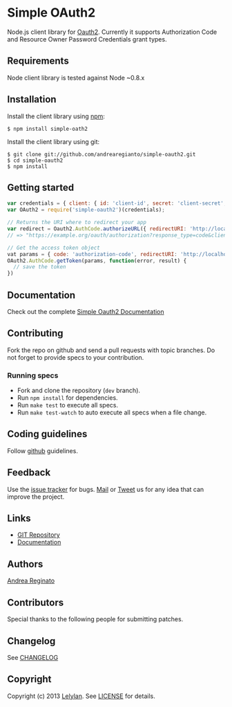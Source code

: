 # Simple OAuth2

Node.js client library for [Oauth2](http://oauth.net/2/).
Currently it supports Authorization Code and Resource Owner Password Credentials grant types.


## Requirements

Node client library is tested against Node ~0.8.x


## Installation

Install the client library using [npm](http://npmjs.org/):

    $ npm install simple-oath2

Install the client library using git:

    $ git clone git://github.com/andrearegianto/simple-oauth2.git
    $ cd simple-oauth2
    $ npm install


## Getting started

```javascript
var credentials = { client: { id: 'client-id', secret: 'client-secret', site: 'https://oauth2.com' } };
var OAuth2 = require('simple-oauth2')(credentials);

// Returns the URI where to redirect your app
var redirect = Oauth2.AuthCode.authorizeURL({ redirectURI: 'http://localhost:3000/callback', scope: 'user', state: '02afe928b');
// => "https://example.org/oauth/authorization?response_type=code&client_id=client_id&redirect_uri=http://localhost:3000/callback&scope=user&state=02afe928b"

// Get the access token object
vat params = { code: 'authorization-code', redirectURI: 'http://localhost:3000/callback' }
OAuth2.AuthCode.getToken(params, function(error, result) {
  // save the token
})
```

## Documentation

Check out the complete [Simple Oauth2 Documentation](http://andreareginato.github.com/simple-oauth2)


## Contributing

Fork the repo on github and send a pull requests with topic branches. Do not forget to
provide specs to your contribution.


### Running specs

* Fork and clone the repository (`dev` branch).
* Run `npm install` for dependencies.
* Run `make test` to execute all specs.
* Run `make test-watch` to auto execute all specs when a file change.


## Coding guidelines

Follow [github](https://github.com/styleguide/) guidelines.


## Feedback

Use the [issue tracker](http://github.com/andreareginato/simple-oauth2/issues) for bugs.
[Mail](mailto:andrea.reginato@.gmail.com) or [Tweet](http://twitter.com/andreareginato) us
for any idea that can improve the project.


## Links

* [GIT Repository](http://github.com/andreareginato/simple-oauth2)
* [Documentation](http://andreareginato.github.com/simple-oauth2)


## Authors

[Andrea Reginato](http://twitter.com/andreareginato)


## Contributors

Special thanks to the following people for submitting patches.


## Changelog

See [CHANGELOG](simple-oauth2/blob/master/CHANGELOG.md)


## Copyright

Copyright (c) 2013 [Lelylan](http://lelylan.com). See [LICENSE](simple-oauth2/blob/master/LICENSE.md) for details.
